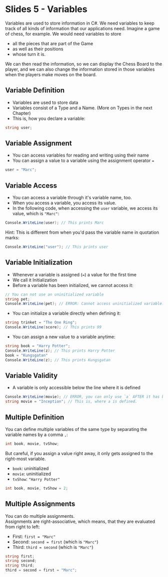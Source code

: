 # Slides 5 - Variables

Variables are used to store information in C#. We need variables to keep track of all kinds of information that our applications need. Imagine a game of chess, for example. We would need variables to store 
- all the pieces that are part of the Game
- as well as their positions
- whose turn it is.

We can then read the information, so we can display the Chess Board to the player, and we can also change the information stored in those variables when the players make moves on the board.

## Variable Definition
- Variables are used to store data
- Variables consist of a Type and a Name. (More on Types in the next Chapter)
- This is, how you declare a variable:
```cs
string user;
```

## Variable Assignment
- You can access variables for reading and writing using their name
- You can assign a value to a variable using the assignment operator `=`
```cs
user = "Marc";
```

## Variable Access
- You can access a variable through it's variable name, too.
- When you access a variable, you access its value.
- In the following code, when accessing the `user` variable, we access its value, which is `"Marc"`:
```cs
Console.WriteLine(user); // This prints Marc
```

Hint: This is different from when you'd pass the variable name in quotation marks:
```cs
Console.WriteLine("user"); // This prints user
```

## Variable Initialization
- Whenever a variable is assigned (`=`) a value for the first time
- We call it Initialization
- Before a variable has been initialized, we cannot access it:

```cs
// You can not use an uninitialized variable
string pet;
Console.WriteLine(pet); // ERROR: Cannot access uninitialized variable.
```

- You can initialize a variable directly when defining it:
```cs
string trinket = "The One Ring";
Console.WriteLine(score); // This prints 99
```

- You can assign a new value to a variable anytime:
```cs
string book = "Harry Potter";
Console.WriteLine(z); // This prints Harry Potter
book = "Kungsgatan"
Console.WriteLine(z); // This prints Kungsgatan
```

## Variable Validity
- A variable is only accessible below the line where it is defined
```cs
Console.WriteLine(movie); // ERROR, you can only use `a` AFTER it has been defined.
string movie = "Inception"; // This is, where a is defined.
```

## Multiple Definition
You can define multiple variables of the same type by separating the variable names by a comma `,`:
```cs
int book, movie, tvShow;
```

But careful, if you assign a value right away, it only gets assigned to the right-most variable.
- `book`: uninitialized
- `movie`: uninitialized
- `tvShow`: `"Harry Potter"`
```c
int book, movie, tvShow = 2;
```

## Multiple Assignments
You can do multiple assignments.\
Assignments are right-associative, which means, that they are evaluated from right to left:
- First: `first = "Marc"`
- Second: `second = first` (which is `"Marc"`)
- Third: `third = second` (which is `"Marc"`)
```cs
string first;
string second;
string third;
third = second = first = "Marc";
```
